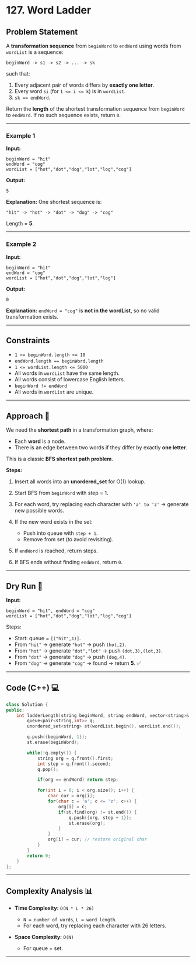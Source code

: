 
# 127. Word Ladder

## Problem Statement

A **transformation sequence** from `beginWord` to `endWord` using words from `wordList` is a sequence:

```
beginWord -> s1 -> s2 -> ... -> sk
```

such that:

1. Every adjacent pair of words differs by **exactly one letter**.
2. Every word `si` (for `1 <= i <= k`) is in `wordList`.
3. `sk == endWord`.

Return the **length** of the shortest transformation sequence from `beginWord` to `endWord`.
If no such sequence exists, return `0`.

---

### Example 1

**Input:**

```
beginWord = "hit"
endWord = "cog"
wordList = ["hot","dot","dog","lot","log","cog"]
```

**Output:**

```
5
```

**Explanation:**
One shortest sequence is:

```
"hit" -> "hot" -> "dot" -> "dog" -> "cog"
```

Length = **5**.

---

### Example 2

**Input:**

```
beginWord = "hit"
endWord = "cog"
wordList = ["hot","dot","dog","lot","log"]
```

**Output:**

```
0
```

**Explanation:**
`endWord = "cog"` is **not in the wordList**, so no valid transformation exists.

---

## Constraints

* `1 <= beginWord.length <= 10`
* `endWord.length == beginWord.length`
* `1 <= wordList.length <= 5000`
* All words in `wordList` have the same length.
* All words consist of lowercase English letters.
* `beginWord != endWord`
* All words in `wordList` are unique.

---

## Approach 🚀

We need the **shortest path** in a transformation graph, where:

* Each **word** is a node.
* There is an edge between two words if they differ by exactly **one letter**.

This is a classic **BFS shortest path problem**.

**Steps:**

1. Insert all words into an **unordered\_set** for O(1) lookup.
2. Start BFS from `beginWord` with step = 1.
3. For each word, try replacing each character with `'a' to 'z'` → generate new possible words.
4. If the new word exists in the set:

   * Push into queue with `step + 1`.
   * Remove from set (to avoid revisiting).
5. If `endWord` is reached, return steps.
6. If BFS ends without finding `endWord`, return `0`.

---

## Dry Run 📝

**Input:**

```
beginWord = "hit", endWord = "cog"
wordList = ["hot","dot","dog","lot","log","cog"]
```

Steps:

* Start: queue = `[("hit",1)]`.
* From `"hit"` → generate `"hot"` → push `(hot,2)`.
* From `"hot"` → generate `"dot","lot"` → push `(dot,3),(lot,3)`.
* From `"dot"` → generate `"dog"` → push `(dog,4)`.
* From `"dog"` → generate `"cog"` → found → return **5**. ✅

---


## Code (C++) 💻

```cpp
class Solution {
public:
    int ladderLength(string beginWord, string endWord, vector<string>& wordList) {
        queue<pair<string,int>> q;
        unordered_set<string> st(wordList.begin(), wordList.end());

        q.push({beginWord, 1});
        st.erase(beginWord);

        while(!q.empty()) {
            string org = q.front().first;
            int step = q.front().second;
            q.pop();

            if(org == endWord) return step;

            for(int i = 0; i < org.size(); i++) {
                char cur = org[i];
                for(char c = 'a'; c <= 'z'; c++) {
                    org[i] = c;
                    if(st.find(org) != st.end()) {
                        q.push({org, step + 1});
                        st.erase(org);
                    }
                }
                org[i] = cur; // restore original char
            }
        }
        return 0;
    }
};
```

---

## Complexity Analysis 📊

* **Time Complexity:** `O(N * L * 26)`

  * `N = number of words`, `L = word length`.
  * For each word, try replacing each character with 26 letters.
* **Space Complexity:** `O(N)`

  * For queue + set.

---